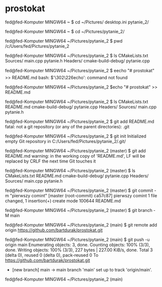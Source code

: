 # prostokat
fed@fed-Komputer MINGW64 ~
$ cd ~/Pictures/
desktop.ini  pytanie_2/

fed@fed-Komputer MINGW64 ~
$ cd ~/Pictures/pytanie_2/

fed@fed-Komputer MINGW64 ~/Pictures/pytanie_2
$ pwd
/c/Users/fed/Pictures/pytanie_2

fed@fed-Komputer MINGW64 ~/Pictures/pytanie_2
$ ls
CMakeLists.txt  Sources/            main.cpp     pytanie.h
Headers/        cmake-build-debug/  pytanie.cpp

fed@fed-Komputer MINGW64 ~/Pictures/pytanie_2
$ eecho "# prostokat" >> README.md
bash: $'\302\226echo': command not found

fed@fed-Komputer MINGW64 ~/Pictures/pytanie_2
$echo "# prostokat" >> README.md

fed@fed-Komputer MINGW64 ~/Pictures/pytanie_2
$ ls
CMakeLists.txt  README.md  cmake-build-debug/  pytanie.cpp
Headers/        Sources/   main.cpp            pytanie.h

fed@fed-Komputer MINGW64 ~/Pictures/pytanie_2
$ git add README.md
fatal: not a git repository (or any of the parent directories): .git

fed@fed-Komputer MINGW64 ~/Pictures/pytanie_2
$ git init
Initialized empty Git repository in C:/Users/fed/Pictures/pytanie_2/.git/

fed@fed-Komputer MINGW64 ~/Pictures/pytanie_2 (master)
$ git add README.md
warning: in the working copy of 'README.md', LF will be replaced by CRLF the next time Git touches it

fed@fed-Komputer MINGW64 ~/Pictures/pytanie_2 (master)
$ ls
CMakeLists.txt  README.md  cmake-build-debug/  pytanie.cpp
Headers/        Sources/   main.cpp            pytanie.h

fed@fed-Komputer MINGW64 ~/Pictures/pytanie_2 (master)
$ git commit -m "pierwszy comint"
[master (root-commit) ca57c87] pierwszy comint
 1 file changed, 1 insertion(+)
 create mode 100644 README.md

fed@fed-Komputer MINGW64 ~/Pictures/pytanie_2 (master)
$ git branch -M main

fed@fed-Komputer MINGW64 ~/Pictures/pytanie_2 (main)
$ git remote add origin https://github.com/bartdurak/prostokat.git

fed@fed-Komputer MINGW64 ~/Pictures/pytanie_2 (main)
$ git push -u origin main
Enumerating objects: 3, done.
Counting objects: 100% (3/3), done.
Writing objects: 100% (3/3), 227 bytes | 227.00 KiB/s, done.
Total 3 (delta 0), reused 0 (delta 0), pack-reused 0
To https://github.com/bartdurak/prostokat.git
 * [new branch]      main -> main
branch 'main' set up to track 'origin/main'.

fed@fed-Komputer MINGW64 ~/Pictures/pytanie_2 (main)
